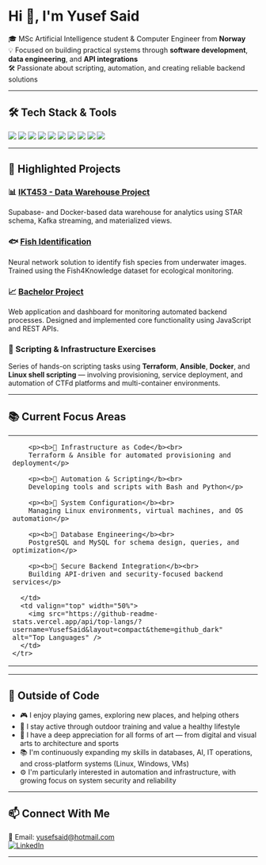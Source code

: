 # Hi 👋, I'm Yusef Said

🎓 MSc Artificial Intelligence student & Computer Engineer from **Norway**  
💡 Focused on building practical systems through **software development**, **data engineering**, and **API integrations**  
🛠️ Passionate about scripting, automation, and creating reliable backend solutions

---

## 🛠 Tech Stack & Tools

<p align="left">
  <img src="https://img.shields.io/badge/Python-3776AB?style=for-the-badge&logo=python&logoColor=white"/>
  <img src="https://img.shields.io/badge/JavaScript-F7DF1E?style=for-the-badge&logo=javascript&logoColor=black"/>
  <img src="https://img.shields.io/badge/PostgreSQL-4169E1?style=for-the-badge&logo=postgresql&logoColor=white"/>
  <img src="https://img.shields.io/badge/MySQL-005C84?style=for-the-badge&logo=mysql&logoColor=white"/>
  <img src="https://img.shields.io/badge/Docker-2496ED?style=for-the-badge&logo=docker&logoColor=white"/>
  <img src="https://img.shields.io/badge/FastAPI-009688?style=for-the-badge&logo=fastapi&logoColor=white"/>
  <img src="https://img.shields.io/badge/Terraform-7B42BC?style=for-the-badge&logo=terraform&logoColor=white"/>
  <img src="https://img.shields.io/badge/Ansible-EE0000?style=for-the-badge&logo=ansible&logoColor=white"/>
  <img src="https://img.shields.io/badge/Shell_Scripting-4EAA25?style=for-the-badge&logo=gnu-bash&logoColor=white"/>
  <img src="https://img.shields.io/badge/Git-F05032?style=for-the-badge&logo=git&logoColor=white"/>
</p>

---

## 🚀 Highlighted Projects

### 📊 [IKT453 - Data Warehouse Project](https://github.com/YusefSaid/haavardos-IKT453-DataWarehouse)
Supabase- and Docker-based data warehouse for analytics using STAR schema, Kafka streaming, and materialized views.

### 🐟 [Fish Identification](https://github.com/YusefSaid/fish-identification)
Neural network solution to identify fish species from underwater images. Trained using the Fish4Knowledge dataset for ecological monitoring.

### 📈 [Bachelor Project](https://github.com/YusefSaid/BachelorProject)
Web application and dashboard for monitoring automated backend processes. Designed and implemented core functionality using JavaScript and REST APIs.

### 🔧 Scripting & Infrastructure Exercises
Series of hands-on scripting tasks using **Terraform**, **Ansible**, **Docker**, and **Linux shell scripting** — involving provisioning, service deployment, and automation of CTFd platforms and multi-container environments.

---

## 📚 Current Focus Areas

<div align="center">
  <table>
    <tr>
      <td valign="top" width="50%">

        <p><b>🔹 Infrastructure as Code</b><br>
        Terraform & Ansible for automated provisioning and deployment</p>

        <p><b>🔹 Automation & Scripting</b><br>
        Developing tools and scripts with Bash and Python</p>

        <p><b>🔹 System Configuration</b><br>
        Managing Linux environments, virtual machines, and OS automation</p>

        <p><b>🔹 Database Engineering</b><br>
        PostgreSQL and MySQL for schema design, queries, and optimization</p>

        <p><b>🔹 Secure Backend Integration</b><br>
        Building API-driven and security-focused backend services</p>

      </td>
      <td valign="top" width="50%">
        <img src="https://github-readme-stats.vercel.app/api/top-langs/?username=YusefSaid&layout=compact&theme=github_dark" alt="Top Languages" />
      </td>
    </tr>
  </table>
</div>


---

## 🎯 Outside of Code

- 🎮 I enjoy playing games, exploring new places, and helping others  
- 🏃 I stay active through outdoor training and value a healthy lifestyle  
- 🎨 I have a deep appreciation for all forms of art — from digital and visual arts to architecture and sports  
- 📚 I'm continuously expanding my skills in databases, AI, IT operations, and cross-platform systems (Linux, Windows, VMs)  
- ⚙️ I'm particularly interested in automation and infrastructure, with growing focus on system security and reliability

---

## 📫 Connect With Me

📧 Email: [yusefsaid@hotmail.com](mailto:yusefsaid@hotmail.com)  
[![LinkedIn](https://img.shields.io/badge/LinkedIn-blue?style=flat&logo=linkedin)](https://www.linkedin.com/in/yusef-rahim-karim-said/)

---
